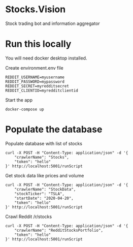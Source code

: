 # Stocks.Vision
Stock trading bot and information aggregator

# Run this locally
You will need docker desktop installed.

Create environment.env file
```
REDDIT_USERNAME=myusername
REDDIT_PASSWORD=mypassword
REDDIT_SECRET=myredditsecret
REDDIT_CLIENTID=myredditclientid
```

Start the app
```
docker-compose up
```

# Populate the database

Populate database with list of stocks
```
curl -X POST -H "Content-Type: application/json" -d '{
    "crawlerName": "Stocks",
    "token": "hello"
}' http://localhost:5001/runScript
```

Get stock data like prices and volume
```
curl -X POST -H "Content-Type: application/json" -d '{
    "crawlerName": "StockData",
    "stockTicker": "TSLA",
    "startDate": "2020-04-20",
    "token": "hello"
}' http://localhost:5001/runScript
```

Crawl Reddit /r/stocks
```
curl -X POST -H "Content-Type: application/json" -d '{
    "crawlerName": "RedditStocksPortfolio",
    "token": "hello"
}' http://localhost:5001/runScript
```